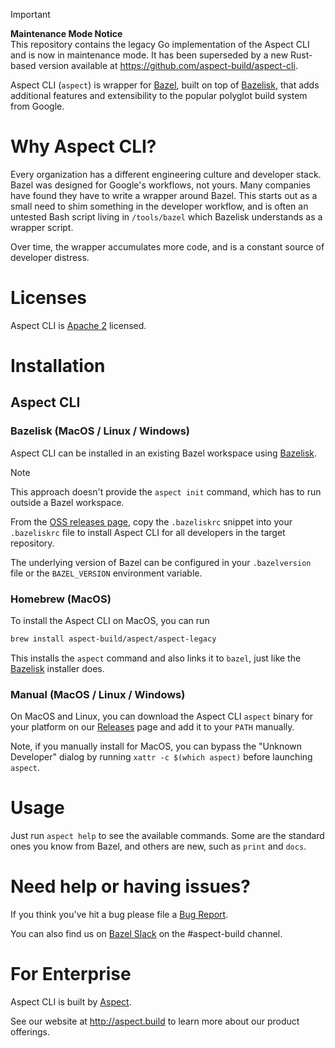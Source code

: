 > [!IMPORTANT]
> **Maintenance Mode Notice**<br>
> This repository contains the legacy Go implementation of the Aspect CLI and is now in maintenance mode. It has been superseded by a new Rust-based version available at https://github.com/aspect-build/aspect-cli.

Aspect CLI (`aspect`) is wrapper for [Bazel], built on top of [Bazelisk], that adds additional features and extensibility to the popular polyglot build system from Google.

# Why Aspect CLI?

Every organization has a different engineering culture and developer stack.
Bazel was designed for Google's workflows, not yours.
Many companies have found they have to write a wrapper around Bazel.
This starts out as a small need to shim something in the developer workflow, and is often an
untested Bash script living in `/tools/bazel` which Bazelisk understands as a wrapper script.

Over time, the wrapper accumulates more code, and is a constant source of developer distress.

# Licenses

Aspect CLI is [Apache 2](./LICENSE) licensed.

# Installation

## Aspect CLI

### Bazelisk (MacOS / Linux / Windows)

Aspect CLI can be installed in an existing Bazel workspace using [Bazelisk].

> [!NOTE]
> This approach doesn't provide the `aspect init` command, which has to run outside a Bazel workspace.

From the [OSS releases page](https://github.com/aspect-build/aspect-cli-legacy/releases),
copy the `.bazeliskrc` snippet into your `.bazeliskrc` file to install Aspect CLI for all developers in the target repository.

The underlying version of Bazel can be configured in your `.bazelversion` file or the `BAZEL_VERSION` environment variable.

### Homebrew (MacOS)

To install the Aspect CLI on MacOS, you can run

```sh
brew install aspect-build/aspect/aspect-legacy
```

This installs the `aspect` command and also links it to `bazel`, just like the [Bazelisk] installer does.

### Manual (MacOS / Linux / Windows)

On MacOS and Linux, you can download the Aspect CLI `aspect` binary for your platform on our
[Releases](https://github.com/aspect-build/aspect-cli-legacy/releases) page and add it to your `PATH` manually.

Note, if you manually install for MacOS, you can bypass the "Unknown Developer" dialog by running
`xattr -c $(which aspect)` before launching `aspect`.

# Usage

Just run `aspect help` to see the available commands.
Some are the standard ones you know from Bazel, and others are new, such as `print` and `docs`.

# Need help or having issues?

If you think you've hit a bug please file a [Bug Report](https://github.com/aspect-build/aspect-cli-legacy/issues/new/choose).

You can also find us on [Bazel Slack](https://slack.bazel.build/) on the #aspect-build channel.

# For Enterprise

Aspect CLI is built by [Aspect](http://aspect.build).

See our website at <http://aspect.build> to learn more about our product offerings.

[Bazel]: http://bazel.build
[Bazelisk]: https://github.com/bazelbuild/bazelisk
